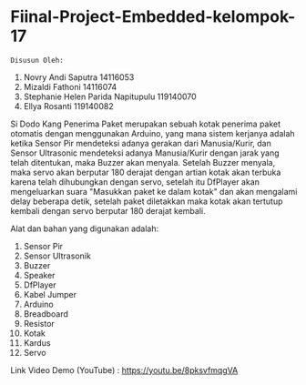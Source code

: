 # Fiinal-Project-Embedded-kelompok-17
    Disusun Oleh:
1. Novry Andi Saputra 14116053
2. Mizaldi Fathoni 14116074
3. Stephanie Helen Parida Napitupulu 119140070
4. Ellya Rosanti 119140082

Si Dodo Kang Penerima Paket merupakan sebuah kotak penerima paket otomatis dengan menggunakan Arduino, yang mana sistem kerjanya adalah ketika Sensor Pir mendeteksi adanya gerakan dari Manusia/Kurir, dan Sensor Ultrasonic mendeteksi adanya Manusia/Kurir dengan jarak yang telah ditentukan, maka Buzzer akan menyala. Setelah Buzzer menyala, maka servo akan berputar 180 derajat dengan artian kotak akan terbuka karena telah dihubungkan dengan servo, setelah itu DfPlayer akan mengeluarkan suara "Masukkan paket ke dalam kotak" dan akan mengalami delay beberapa detik, setelah paket diletakkan maka kotak akan tertutup kembali dengan servo berputar 180 derajat kembali.

Alat dan bahan yang digunakan adalah:
1. Sensor Pir
2. Sensor Ultrasonik
3. Buzzer
4. Speaker
5. DfPlayer
6. Kabel Jumper
7. Arduino
8. Breadboard
9. Resistor
10. Kotak
11. Kardus
12. Servo

Link Video Demo (YouTube) : https://youtu.be/8pksvfmqgVA
